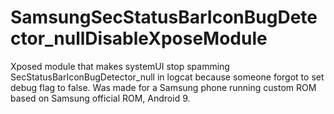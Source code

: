 # SamsungSecStatusBarIconBugDetector_nullDisableXposeModule
Xposed module that makes systemUI stop spamming SecStatusBarIconBugDetector_null in logcat because someone forgot to set debug flag to false. 
Was made for a Samsung phone running custom ROM based on Samsung official ROM, Android 9.
